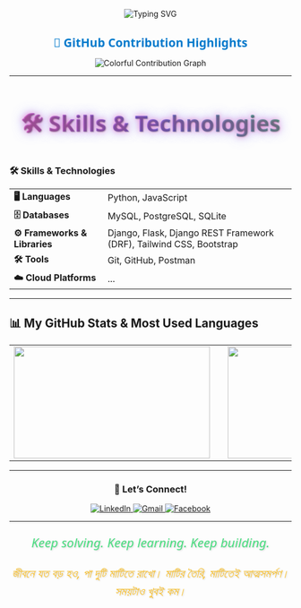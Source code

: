 <p align="center">
  <img src="https://readme-typing-svg.herokuapp.com?font=Fira+Code&size=25&duration=3000&pause=1000&color=00F700&width=435&lines=Welcome+to+my+GitHub!;AI+Developer+%7C+Full-Stack+Engineer;Keep+Solving+Keep+Learning" alt="Typing SVG" />
</p>

<h2 align="center" style="font-family: 'Segoe UI', Tahoma, Geneva, Verdana, sans-serif; color: #007ACC; font-weight: 700; margin-bottom: 12px;">
  🎨 GitHub Contribution Highlights
</h2>

<p align="center">
  <img src="https://github-readme-activity-graph.vercel.app/graph?username=payer10&theme=react-dark&hide_border=true" alt="Colorful Contribution Graph" />
</p>

---

<h2 align="center" style="
  font-family: 'Segoe UI', Tahoma, Geneva, Verdana, sans-serif;
  font-weight: 900;
  font-size: 2.5rem;
  background: linear-gradient(45deg, #ff6ec4, #7873f5, #4ade80);
  -webkit-background-clip: text;
  -webkit-text-fill-color: transparent;
  text-shadow: 1px 1px 2px rgba(0,0,0,0.3), 
               0 0 10px rgba(255,110,196,0.7),
               0 0 20px rgba(120,115,245,0.7);">
  🛠️ Skills & Technologies
</h2>

### 🛠️ Skills & Technologies

<table align="center">
  <tr>
    <td><strong>🖥️ Languages</strong></td>
    <td>Python, JavaScript</td>
  </tr>
  <tr>
    <td><strong>🗄️ Databases</strong></td>
    <td>MySQL, PostgreSQL, SQLite</td>
  </tr>
  <tr>
    <td><strong>⚙️ Frameworks & Libraries</strong></td>
    <td>Django, Flask, Django REST Framework (DRF), Tailwind CSS, Bootstrap</td>
  </tr>
  <tr>
    <td><strong>🛠️ Tools</strong></td>
    <td>Git, GitHub, Postman</td>
  </tr>
  <tr>
    <td><strong>☁️ Cloud Platforms</strong></td>
    <td>...</td>
  </tr>
</table>

---

## 📊 My GitHub Stats & Most Used Languages

<table align="center">
  <tr>
    <td>
      <img src="https://github-readme-stats.vercel.app/api?username=payer10&show_icons=true&theme=tokyonight&hide_border=true" width="350" height="200" />
    </td>
    <td style="width:30px;"></td>
    <td>
      <img src="https://github-readme-stats.vercel.app/api/top-langs/?username=payer10&layout=donut&theme=tokyonight&hide_border=true" width="350" height="200" />
    </td>
  </tr>
</table>

---

<h3 align="center">🎯 Let’s Connect!</h3>

<p align="center">
  <a href="https://www.linkedin.com/in/payer-ahmed-62832b37b/" target="_blank">
    <img alt="LinkedIn" src="https://img.shields.io/badge/LinkedIn-0077B5?style=for-the-badge&logo=linkedin&logoColor=white" />
  </a>
  <a href="https://github.com/Payer10" target="_blank">
    <img alt="Gmail" src="https://img.shields.io/badge/Gmail-D14836?style=for-the-badge&logo=gmail&logoColor=white" />
  </a>
  <a href="https://www.facebook.com/payer.ahmed.71271466" target="_blank">
    <img alt="Facebook" src="https://img.shields.io/badge/Facebook-1877F2?style=for-the-badge&logo=facebook&logoColor=white" />
  </a>
</p>

---

<div align="center" style="max-width: 700px; margin: auto; font-family: 'Segoe UI', Tahoma, Geneva, Verdana, sans-serif;">
  <p style="font-size: 1.4rem; font-style: italic; color: #4ADE80; text-shadow: 1px 1px 3px rgba(0, 0, 0, 0.2); margin-bottom: 1.5rem;">
    Keep solving. Keep learning. Keep building.
  </p>
  <p style="font-size: 1.3rem; font-style: italic; color: #FBBF24; text-shadow: 1px 1px 3px rgba(0, 0, 0, 0.2); line-height: 1.5;">
    জীবনে যত বড় হও, পা দুটি মাটিতে রাখো। মাটির তৈরি, মাটিতেই আত্মসমর্পণ। সময়টাও খুবই কম।
  </p>
</div>
